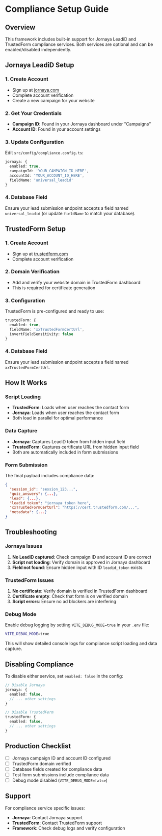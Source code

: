 # Compliance Setup Guide

## Overview
This framework includes built-in support for Jornaya LeadiD and TrustedForm compliance services. Both services are optional and can be enabled/disabled independently.

## Jornaya LeadiD Setup

### 1. Create Account
- Sign up at [jornaya.com](https://jornaya.com)
- Complete account verification
- Create a new campaign for your website

### 2. Get Your Credentials
- **Campaign ID**: Found in your Jornaya dashboard under "Campaigns"
- **Account ID**: Found in your account settings

### 3. Update Configuration
Edit `src/config/compliance.config.ts`:

```typescript
jornaya: {
  enabled: true,
  campaignId: 'YOUR_CAMPAIGN_ID_HERE',
  accountId: 'YOUR_ACCOUNT_ID_HERE',
  fieldName: 'universal_leadid'
}
```

### 4. Database Field
Ensure your lead submission endpoint accepts a field named `universal_leadid` (or update `fieldName` to match your database).

## TrustedForm Setup

### 1. Create Account
- Sign up at [trustedform.com](https://trustedform.com)
- Complete account verification

### 2. Domain Verification
- Add and verify your website domain in TrustedForm dashboard
- This is required for certificate generation

### 3. Configuration
TrustedForm is pre-configured and ready to use:

```typescript
trustedForm: {
  enabled: true,
  fieldName: 'xxTrustedFormCertUrl',
  invertFieldSensitivity: false
}
```

### 4. Database Field
Ensure your lead submission endpoint accepts a field named `xxTrustedFormCertUrl`.

## How It Works

### Script Loading
- **TrustedForm**: Loads when user reaches the contact form
- **Jornaya**: Loads when user reaches the contact form
- Both load in parallel for optimal performance

### Data Capture
- **Jornaya**: Captures LeadiD token from hidden input field
- **TrustedForm**: Captures certificate URL from hidden input field
- Both are automatically included in form submissions

### Form Submission
The final payload includes compliance data:

```json
{
  "session_id": "session_123...",
  "quiz_answers": {...},
  "lead": {...},
  "leadid_token": "jornaya_token_here",
  "xxTrustedFormCertUrl": "https://cert.trustedform.com/...",
  "metadata": {...}
}
```

## Troubleshooting

### Jornaya Issues
1. **No LeadiD captured**: Check campaign ID and account ID are correct
2. **Script not loading**: Verify domain is approved in Jornaya dashboard
3. **Field not found**: Ensure hidden input with ID `leadid_token` exists

### TrustedForm Issues
1. **No certificate**: Verify domain is verified in TrustedForm dashboard
2. **Certificate empty**: Check that form is on verified domain
3. **Script errors**: Ensure no ad blockers are interfering

### Debug Mode
Enable debug logging by setting `VITE_DEBUG_MODE=true` in your `.env` file:

```bash
VITE_DEBUG_MODE=true
```

This will show detailed console logs for compliance script loading and data capture.

## Disabling Compliance

To disable either service, set `enabled: false` in the config:

```typescript
// Disable Jornaya
jornaya: {
  enabled: false,
  // ... other settings
}

// Disable TrustedForm  
trustedForm: {
  enabled: false,
  // ... other settings
}
```

## Production Checklist

- [ ] Jornaya campaign ID and account ID configured
- [ ] TrustedForm domain verified
- [ ] Database fields created for compliance data
- [ ] Test form submissions include compliance data
- [ ] Debug mode disabled (`VITE_DEBUG_MODE=false`)

## Support

For compliance service specific issues:
- **Jornaya**: Contact Jornaya support
- **TrustedForm**: Contact TrustedForm support
- **Framework**: Check debug logs and verify configuration